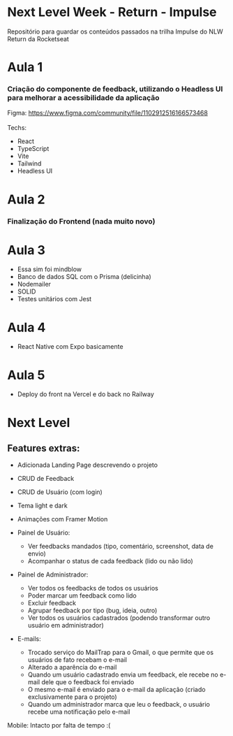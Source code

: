 # Next Level Week - Return - Impulse

Repositório para guardar os conteúdos passados na trilha Impulse do NLW Return da Rocketseat

# Aula 1 <!-- #NextLevel -->

### Criação do componente de feedback, utilizando o Headless UI para melhorar a acessibilidade da aplicação

Figma: https://www.figma.com/community/file/1102912516166573468
<br />
<br />
Techs: 
- React
- TypeScript
- Vite
- Tailwind
- Headless UI

# Aula 2 <!-- #NeverStopLearning -->

### Finalização do Frontend (nada muito novo)

# Aula 3 <!-- #NewSkills -->

- Essa sim foi mindblow
- Banco de dados SQL com o Prisma (delicinha)
- Nodemailer
- SOLID 
- Testes unitários com Jest

# Aula 4 <!-- #StepByStep -->

- React Native com Expo basicamente

# Aula 5 <!-- #MissionAccomplished -->

- Deploy do front na Vercel e do back no Railway

# Next Level
## Features extras:
- Adicionada Landing Page descrevendo o projeto
- CRUD de Feedback
- CRUD de Usuário (com login)
- Tema light e dark
- Animações com Framer Motion
- Painel de Usuário:
  - Ver feedbacks mandados (tipo, comentário, screenshot, data de envio)
  - Acompanhar o status de cada feedback (lido ou não lido)
  
- Painel de Administrador:
  - Ver todos os feedbacks de todos os usuários
  - Poder marcar um feedback como lido 
  - Excluir feedback
  - Agrupar feedback por tipo (bug, ideia, outro)
  - Ver todos os usuários cadastrados (podendo transformar outro usuário em administrador)
  
- E-mails:
  - Trocado serviço do MailTrap para o Gmail, o que permite que os usuários de fato recebam o e-mail
  - Alterado a aparência do e-mail
  - Quando um usuário cadastrado envia um feedback, ele recebe no e-mail dele que o feedback foi enviado
  - O mesmo e-mail é enviado para o e-mail da aplicação (criado exclusivamente para o projeto)
  - Quando um administrador marca que leu o feedback, o usuário recebe uma notificação pelo e-mail

Mobile: Intacto por falta de tempo :(
